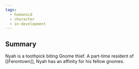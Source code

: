 ```yaml
---
tags:
  - humanoid
  - character
  - in-development
---
```

## Summary
Nyah is a toothpick biting Gnome thief. A part-time resident of [[Ferontown]], Nyah has an affinity for his fellow gnomes.